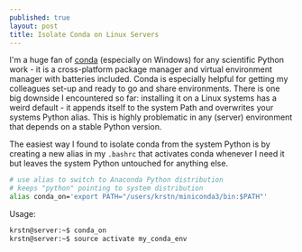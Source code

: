 ```yaml
---
published: true
layout: post
title: Isolate Conda on Linux Servers
---
```

I'm a huge fan of [conda](https://conda.io/docs/#) (especially on Windows) for any scientific Python work - it is a cross-platform package manager and virtual environment manager with batteries included. Conda is especially helpful for getting my colleagues set-up and ready to go and share environments. There is one big downside I encountered so far: installing it on a Linux systems has a weird default - it appends itself to the system Path and overwrites your systems Python alias. This is highly problematic in any (server) environment that depends on a stable Python version.

The easiest way I found to isolate conda from the system Python is by creating a new alias in my `.bashrc` that activates conda whenever I need it but leaves the system Python untouched for anything else.

```bash
# use alias to switch to Anaconda Python distribution
# keeps "python" pointing to system distribution
alias conda_on='export PATH="/users/krstn/miniconda3/bin:$PATH"'
```

Usage:

```bash
krstn@server:~$ conda_on
krstn@server:~$ source activate my_conda_env
```